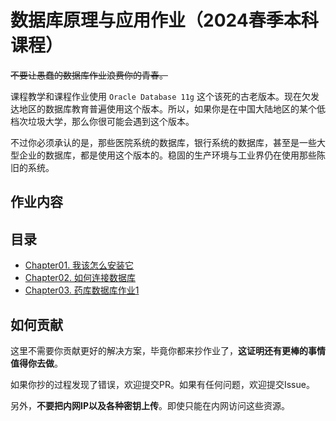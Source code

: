 # 数据库原理与应用作业（2024春季本科课程）

~~不要让愚蠢的数据库作业浪费你的青春。~~

课程教学和课程作业使用 `Oracle Database 11g` 这个该死的古老版本。现在欠发达地区的数据库教育普遍使用这个版本。所以，如果你是在中国大陆地区的某个低档次垃圾大学，那么你很可能会遇到这个版本。

不过你必须承认的是，那些医院系统的数据库，银行系统的数据库，甚至是一些大型企业的数据库，都是使用这个版本的。稳固的生产环境与工业界仍在使用那些陈旧的系统。

## 作业内容


## 目录

- [Chapter01. 我该怎么安装它](chapter01.md)
- [Chapter02. 如何连接数据库](chapter02.md)
- [Chapter03. 药库数据库作业1](chapter03.md)

## 如何贡献

这里不需要你贡献更好的解决方案，毕竟你都来抄作业了，**这证明还有更棒的事情值得你去做**。

如果你抄的过程发现了错误，欢迎提交PR。如果有任何问题，欢迎提交Issue。

另外，**不要把内网IP以及各种密钥上传**。即使只能在内网访问这些资源。